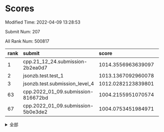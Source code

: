 # Scores

Modified Time: 2022-04-09 13:28:53

Submit Num: 207

All Rank Num: 500817

| rank |               submit               |       score        |       sigma        | pk_num |
| :--- | :--------------------------------- | :----------------- | :----------------- | :----- |
| 1    | cpp.21_12_24.submission-2b2ea0d7   | 1014.3556963639097 | 0.8042164951592475 | 9677   |
| 2    | jsonzb.test.test_1                 | 1013.1367092960078 | 0.8089596893113341 | 9679   |
| 3    | jsonzb.test.submission_level_4     | 1012.0282123839801 | 0.7963839370832805 | 9683   |
| 63   | cpp.2022_01_09.submission-816672bd | 1004.2155951070574 | 0.7187832964899741 | 9676   |
| 67   | cpp.2022_01_09.submission-5b0e3de2 | 1004.0753451984971 | 0.715567376794074  | 9675   |


<details>
<summary>全部</summary>

| rank |                 submit                 |       score        |       sigma        | pk_num |
| :--- | :------------------------------------- | :----------------- | :----------------- | :----- |
| 1    | cpp.21_12_24.submission-2b2ea0d7       | 1014.3556963639097 | 0.8042164951592475 | 9677   |
| 2    | jsonzb.test.test_1                     | 1013.1367092960078 | 0.8089596893113341 | 9679   |
| 3    | jsonzb.test.submission_level_4         | 1012.0282123839801 | 0.7963839370832805 | 9683   |
| 4    | gobigger.level_3.submission_level_3_26 | 1011.7032004258066 | 0.7791309240390051 | 9682   |
| 5    | gobigger.level_3.submission_level_3_27 | 1011.4759039864597 | 0.7911401542632828 | 9674   |
| 6    | gobigger.level_3.submission_level_3_13 | 1011.3429495171978 | 0.7503347082867854 | 9685   |
| 7    | gobigger.level_3.submission_level_3_28 | 1011.1315289068366 | 0.7736563329023816 | 9676   |
| 8    | gobigger.level_3.submission_level_3_25 | 1011.1064623003534 | 0.7879012610090831 | 9679   |
| 9    | gobigger.level_3.submission_level_3_34 | 1010.9693219066652 | 0.771209700053636  | 9678   |
| 10   | gobigger.level_3.submission_level_3_44 | 1010.8604901679635 | 0.7797616000229793 | 9679   |
| 11   | gobigger.level_3.submission_level_3_4  | 1010.8549383547047 | 0.7546194461949026 | 9673   |
| 12   | gobigger.level_3.submission_level_3_10 | 1010.8121133101588 | 0.7777656775946494 | 9678   |
| 13   | gobigger.level_3.submission_level_3_40 | 1010.7984880672304 | 0.7819962131156579 | 9678   |
| 14   | gobigger.level_3.submission_level_3_12 | 1010.7895651897322 | 0.7709284609653806 | 9680   |
| 15   | gobigger.level_3.submission_level_3_8  | 1010.5623701812889 | 0.7581935617243644 | 9678   |
| 16   | gobigger.level_3.submission_level_3_18 | 1010.4066787742044 | 0.7693012682521039 | 9679   |
| 17   | gobigger.level_3.submission_level_3_41 | 1010.3696720863588 | 0.7588814080266475 | 9677   |
| 18   | gobigger.level_3.submission_level_3_21 | 1010.3636174750487 | 0.7653519231511594 | 9683   |
| 19   | gobigger.level_3.submission_level_3_46 | 1010.3278235996197 | 0.7625323925233207 | 9676   |
| 20   | gobigger.level_3.submission_level_3_29 | 1010.1689813522188 | 0.7585587688880524 | 9683   |
| 21   | gobigger.level_3.submission_level_3_48 | 1010.1640922688078 | 0.7605402679597427 | 9678   |
| 22   | gobigger.level_3.submission_level_3_37 | 1010.1622277474603 | 0.7677142641205253 | 9678   |
| 23   | gobigger.level_3.submission_level_3_17 | 1010.1539240602684 | 0.7794871428469325 | 9675   |
| 24   | gobigger.level_3.submission_level_3_23 | 1010.0363725138586 | 0.7384546743781211 | 9676   |
| 25   | gobigger.level_3.submission_level_3_20 | 1010.0176886876176 | 0.7518795207140165 | 9680   |
| 26   | gobigger.level_3.submission_level_3_30 | 1010.0099106859304 | 0.7736873048707411 | 9676   |
| 27   | gobigger.level_3.submission_level_3_35 | 1009.9956874487483 | 0.7581692158580129 | 9679   |
| 28   | gobigger.level_3.submission_level_3_49 | 1009.9559677274959 | 0.7898297478440898 | 9673   |
| 29   | gobigger.level_3.submission_level_3_7  | 1009.9479673157342 | 0.7666887207730169 | 9679   |
| 30   | gobigger.level_3.submission_level_3_2  | 1009.9144865684624 | 0.772552115548176  | 9676   |
| 31   | gobigger.level_3.submission_level_3_31 | 1009.9089476854174 | 0.7802767551009753 | 9678   |
| 32   | gobigger.level_3.submission_level_3_6  | 1009.905454733914  | 0.7454497373036528 | 9683   |
| 33   | gobigger.level_3.submission_level_3_47 | 1009.8884693093066 | 0.756367056336396  | 9677   |
| 34   | gobigger.level_3.submission_level_3_22 | 1009.8724145063098 | 0.7709547641491692 | 9680   |
| 35   | gobigger.level_3.submission_level_3_19 | 1009.8668062112507 | 0.7455640693311978 | 9674   |
| 36   | gobigger.level_3.submission_level_3_1  | 1009.8621208087575 | 0.7588542817058146 | 9678   |
| 37   | gobigger.level_3.submission_level_3_38 | 1009.7364449152471 | 0.7763961682646431 | 9667   |
| 38   | gobigger.level_3.submission_level_3_5  | 1009.7202711119741 | 0.77182377960721   | 9678   |
| 39   | gobigger.level_3.submission_level_3_42 | 1009.6723937975754 | 0.7338612703151498 | 9676   |
| 40   | gobigger.level_3.submission_level_3_16 | 1009.6211188524572 | 0.7681367569204512 | 9676   |
| 41   | gobigger.level_3.submission_level_3_0  | 1009.5121867360308 | 0.7346315896883615 | 9677   |
| 42   | gobigger.level_3.submission_level_3_36 | 1009.4934684248701 | 0.7448118581319344 | 9673   |
| 43   | gobigger.level_3.submission_level_3_3  | 1009.4255361417397 | 0.7674882921460233 | 9677   |
| 44   | gobigger.level_3.submission_level_3_11 | 1009.323393260167  | 0.756219996590166  | 9680   |
| 45   | gobigger.level_3.submission_level_3_33 | 1009.1162751270249 | 0.7563098020558321 | 9676   |
| 46   | gobigger.level_3.submission_level_3_45 | 1008.9913662197197 | 0.763259284074354  | 9678   |
| 47   | gobigger.level_3.submission_level_3_32 | 1008.9476508684891 | 0.7504242083800297 | 9674   |
| 48   | gobigger.level_3.submission_level_3_43 | 1008.8571622099303 | 0.7490435536819234 | 9673   |
| 49   | gobigger.level_3.submission_level_3_39 | 1008.8386332230641 | 0.7564329487317724 | 9675   |
| 50   | gobigger.level_3.submission_level_3_9  | 1008.6446767829727 | 0.7410538141857809 | 9676   |
| 51   | gobigger.level_3.submission_level_3_24 | 1008.6135540305925 | 0.740239489920857  | 9678   |
| 52   | gobigger.level_3.submission_level_3_14 | 1008.6132712087289 | 0.755466005291993  | 9681   |
| 53   | gobigger.level_3.submission_level_3_15 | 1008.5574784749175 | 0.7459366355709526 | 9674   |
| 54   | gobigger.level_1.submission_level_1_33 | 1005.1107995808355 | 0.7170883802833089 | 9679   |
| 55   | gobigger.level_1.submission_level_1_21 | 1004.8940966137827 | 0.717939437854937  | 9675   |
| 56   | gobigger.level_1.submission_level_1_20 | 1004.494565077858  | 0.7074586522604215 | 9682   |
| 57   | gobigger.level_1.submission_level_1_38 | 1004.4904139182754 | 0.7228286964062814 | 9680   |
| 58   | gobigger.level_1.submission_level_1_36 | 1004.4144048698116 | 0.7085223224678028 | 9676   |
| 59   | gobigger.level_1.submission_level_1_35 | 1004.3452666229313 | 0.7227900231542468 | 9677   |
| 60   | gobigger.level_1.submission_level_1_0  | 1004.3014318501223 | 0.7274951640768423 | 9682   |
| 61   | gobigger.level_1.submission_level_1_25 | 1004.291590136896  | 0.7115361462068468 | 9676   |
| 62   | gobigger.level_1.submission_level_1_10 | 1004.2396868890971 | 0.7329960445893071 | 9675   |
| 63   | cpp.2022_01_09.submission-816672bd     | 1004.2155951070574 | 0.7187832964899741 | 9676   |
| 64   | gobigger.level_1.submission_level_1_46 | 1004.1868418891138 | 0.7198369812202134 | 9679   |
| 65   | gobigger.level_1.submission_level_1_40 | 1004.1492862193219 | 0.717512859108877  | 9679   |
| 66   | gobigger.level_1.submission_level_1_26 | 1004.1001733822225 | 0.7079793754091965 | 9680   |
| 67   | cpp.2022_01_09.submission-5b0e3de2     | 1004.0753451984971 | 0.715567376794074  | 9675   |
| 68   | gobigger.level_1.submission_level_1_18 | 1003.9129371210777 | 0.7137184817377809 | 9681   |
| 69   | gobigger.level_1.submission_level_1_49 | 1003.9012643956532 | 0.7168169865082777 | 9675   |
| 70   | gobigger.level_1.submission_level_1_28 | 1003.7772604664125 | 0.7136547697263134 | 9673   |
| 71   | gobigger.level_1.submission_level_1_27 | 1003.5738624412116 | 0.7291106196623021 | 9679   |
| 72   | gobigger.level_1.submission_level_1_34 | 1003.5736587354039 | 0.7311074052006029 | 9682   |
| 73   | gobigger.level_1.submission_level_1_47 | 1003.5684638750528 | 0.7121200386652674 | 9680   |
| 74   | gobigger.level_1.submission_level_1_37 | 1003.5641453603303 | 0.7080907592465108 | 9677   |
| 75   | gobigger.level_1.submission_level_1_6  | 1003.5619880345272 | 0.7290930751568547 | 9675   |
| 76   | gobigger.level_1.submission_level_1_2  | 1003.5137114050445 | 0.7138138498997592 | 9673   |
| 77   | gobigger.level_1.submission_level_1_41 | 1003.4848141984296 | 0.7132947621487941 | 9675   |
| 78   | gobigger.level_1.submission_level_1_23 | 1003.4553817782502 | 0.7110220121516123 | 9676   |
| 79   | gobigger.level_1.submission_level_1_31 | 1003.4436924502542 | 0.7109312110438282 | 9675   |
| 80   | gobigger.level_1.submission_level_1_11 | 1003.4166601377364 | 0.7051772659901249 | 9678   |
| 81   | gobigger.level_1.submission_level_1_4  | 1003.3750954966014 | 0.7085022435250878 | 9678   |
| 82   | gobigger.level_1.submission_level_1_22 | 1003.3577906977731 | 0.7063082091684061 | 9676   |
| 83   | gobigger.level_1.submission_level_1_3  | 1003.300752213334  | 0.7068478449229411 | 9678   |
| 84   | gobigger.level_1.submission_level_1_12 | 1003.2683642874613 | 0.7074553908361589 | 9680   |
| 85   | gobigger.level_1.submission_level_1_8  | 1003.2408190072315 | 0.7150490081211321 | 9672   |
| 86   | gobigger.level_1.submission_level_1_14 | 1003.094381807632  | 0.717471659119451  | 9677   |
| 87   | gobigger.level_1.submission_level_1_30 | 1003.0413941292428 | 0.7082361140237606 | 9673   |
| 88   | gobigger.level_1.submission_level_1_7  | 1003.0169393250839 | 0.7177766779731027 | 9674   |
| 89   | gobigger.level_1.submission_level_1_17 | 1002.962957619128  | 0.7225204550279368 | 9676   |
| 90   | gobigger.level_1.submission_level_1_13 | 1002.9005080389328 | 0.722147017412428  | 9677   |
| 91   | gobigger.level_1.submission_level_1_42 | 1002.8853912279804 | 0.7093313671099124 | 9681   |
| 92   | gobigger.level_1.submission_level_1_5  | 1002.8730503828451 | 0.7217454074374495 | 9680   |
| 93   | gobigger.level_1.submission_level_1_45 | 1002.8451724481522 | 0.7182748518345248 | 9678   |
| 94   | gobigger.level_1.submission_level_1_48 | 1002.8162025298873 | 0.711006975343903  | 9678   |
| 95   | gobigger.level_1.submission_level_1_43 | 1002.7390322206338 | 0.7058184739137962 | 9674   |
| 96   | gobigger.level_1.submission_level_1_9  | 1002.7039680772592 | 0.7110937568447038 | 9679   |
| 97   | gobigger.level_1.submission_level_1_15 | 1002.5796674501075 | 0.7106328254170666 | 9680   |
| 98   | gobigger.level_1.submission_level_1_16 | 1002.4008671397007 | 0.7092401862773265 | 9678   |
| 99   | gobigger.level_1.submission_level_1_32 | 1002.2516980087031 | 0.7190290678953978 | 9674   |
| 100  | gobigger.level_1.submission_level_1_1  | 1002.0140173771044 | 0.7173655564414442 | 9680   |
| 101  | gobigger.level_1.submission_level_1_19 | 1002.013210933069  | 0.7161065475239956 | 9684   |
| 102  | gobigger.level_1.submission_level_1_24 | 1001.798147167023  | 0.7121621989065271 | 9676   |
| 103  | gobigger.level_1.submission_level_1_29 | 1001.4658210459517 | 0.7205063959475969 | 9683   |
| 104  | gobigger.level_1.submission_level_1_44 | 1001.3986525135426 | 0.7045330691938626 | 9675   |
| 105  | gobigger.level_1.submission_level_1_39 | 1001.3952461673009 | 0.7180383561781664 | 9679   |
| 106  | gobigger.random.submission_random_39   | 997.0603663263552  | 0.7025382424476804 | 9681   |
| 107  | gobigger.random.submission_random_20   | 997.0538029427998  | 0.7053455452451302 | 9683   |
| 108  | gobigger.random.submission_random_30   | 996.9680720926558  | 0.7046309644392946 | 9674   |
| 109  | gobigger.random.submission_random_17   | 996.956756786984   | 0.7137797025272263 | 9675   |
| 110  | gobigger.random.submission_random_36   | 996.9434286605696  | 0.7063986105455912 | 9675   |
| 111  | gobigger.random.submission_random_4    | 996.8933265781003  | 0.714228252929787  | 9678   |
| 112  | gobigger.random.submission_random_13   | 996.8881463492955  | 0.6958360267033957 | 9672   |
| 113  | gobigger.random.submission_random_43   | 996.7898025028886  | 0.7041892541676947 | 9680   |
| 114  | gobigger.random.submission_random_11   | 996.7401469699722  | 0.7059760274254735 | 9679   |
| 115  | gobigger.random.submission_random_9    | 996.7238420117374  | 0.707727676094483  | 9675   |
| 116  | gobigger.random.submission_random_25   | 996.6713110080635  | 0.7102425261014482 | 9680   |
| 117  | gobigger.random.submission_random_32   | 996.6361592063045  | 0.7000951709039589 | 9678   |
| 118  | gobigger.random.submission_random_16   | 996.6141070174835  | 0.7049087360292086 | 9681   |
| 119  | gobigger.random.submission_random_49   | 996.5670938760206  | 0.7119019311839665 | 9677   |
| 120  | gobigger.random.submission_random_2    | 996.4935434468127  | 0.7021072247211024 | 9678   |
| 121  | gobigger.random.submission_random_48   | 996.3139992735328  | 0.7086805843053082 | 9675   |
| 122  | gobigger.random.submission_random_46   | 996.2928527958436  | 0.6996941937871695 | 9678   |
| 123  | gobigger.random.submission_random_1    | 996.2538024985863  | 0.7175727343014172 | 9683   |
| 124  | gobigger.random.submission_random_47   | 996.2206401700986  | 0.7158984076423488 | 9679   |
| 125  | gobigger.random.submission_random_15   | 996.178402292182   | 0.7143515885544832 | 9677   |
| 126  | gobigger.random.submission_random_21   | 996.1567342341418  | 0.7162716986253087 | 9679   |
| 127  | gobigger.random.submission_random_34   | 996.132321432046   | 0.709747767474329  | 9679   |
| 128  | gobigger.random.submission_random_31   | 996.094120821198   | 0.7072004657757036 | 9682   |
| 129  | gobigger.random.submission_random_7    | 996.0771172828642  | 0.7126545827865027 | 9680   |
| 130  | gobigger.random.submission_random_27   | 996.0642909474091  | 0.7069830183081361 | 9673   |
| 131  | gobigger.random.submission_random_10   | 995.9918153699741  | 0.7044114252041977 | 9678   |
| 132  | gobigger.random.submission_random_19   | 995.9917113905997  | 0.6987262538509134 | 9676   |
| 133  | gobigger.random.submission_random_28   | 995.9726432491834  | 0.7068101494298882 | 9676   |
| 134  | gobigger.random.submission_random_6    | 995.9666148845101  | 0.7093148415080299 | 9680   |
| 135  | gobigger.random.submission_random_42   | 995.9622616113805  | 0.7165053526127684 | 9680   |
| 136  | gobigger.random.submission_random_29   | 995.9574451466465  | 0.721304091002553  | 9675   |
| 137  | gobigger.random.submission_random_35   | 995.9488517528015  | 0.7170576949735626 | 9681   |
| 138  | gobigger.random.submission_random_24   | 995.9392355409665  | 0.7159433909093978 | 9676   |
| 139  | gobigger.random.submission_random_18   | 995.8857832768234  | 0.7019038140686547 | 9679   |
| 140  | gobigger.random.submission_random_41   | 995.8304635855362  | 0.7081678590816891 | 9681   |
| 141  | gobigger.random.submission_random_23   | 995.8049036248096  | 0.7073475215435715 | 9675   |
| 142  | gobigger.random.submission_random_14   | 995.7978568681625  | 0.703083685090491  | 9675   |
| 143  | gobigger.random.submission_random_3    | 995.7438211683019  | 0.7031236641371691 | 9682   |
| 144  | gobigger.random.submission_random_5    | 995.6728698648584  | 0.7179839771456922 | 9676   |
| 145  | gobigger.random.submission_random_40   | 995.613368366194   | 0.7225164782750692 | 9679   |
| 146  | gobigger.random.submission_random_33   | 995.5653287616274  | 0.7074441393092362 | 9673   |
| 147  | gobigger.random.submission_random_8    | 995.3582295597605  | 0.7212506113621592 | 9677   |
| 148  | gobigger.random.submission_random_44   | 995.2605573274076  | 0.7085303815429579 | 9673   |
| 149  | gobigger.random.submission_random_22   | 995.2149611682366  | 0.702544121928881  | 9677   |
| 150  | gobigger.random.submission_random_45   | 995.1443670018343  | 0.7203557835813904 | 9677   |
| 151  | gobigger.random.submission_random_0    | 995.1151103486173  | 0.6998257002048445 | 9677   |
| 152  | gobigger.random.submission_random_26   | 995.0301984378316  | 0.7184155682904373 | 9676   |
| 153  | gobigger.random.submission_random_37   | 995.0184792191855  | 0.707546485423552  | 9673   |
| 154  | gobigger.level_2.submission_level_2_16 | 994.8163781094526  | 0.7229011014046373 | 9676   |
| 155  | gobigger.random.submission_random_38   | 994.6056355213535  | 0.7189007538734506 | 9677   |
| 156  | gobigger.random.submission_random_12   | 994.3126682608907  | 0.7322431593557082 | 9679   |
| 157  | gobigger.level_2.submission_level_2_1  | 994.0036745376498  | 0.7319211546171478 | 9677   |
| 158  | gobigger.level_2.submission_level_2_25 | 993.8292281170537  | 0.7354307963603152 | 9677   |
| 159  | gobigger.level_2.submission_level_2_24 | 993.6823589820708  | 0.7411554353882299 | 9672   |
| 160  | gobigger.level_2.submission_level_2_18 | 993.6542846056119  | 0.7307796009794565 | 9679   |
| 161  | gobigger.level_2.submission_level_2_5  | 993.5722057806802  | 0.7263246703594393 | 9679   |
| 162  | gobigger.level_2.submission_level_2_33 | 993.4138949115118  | 0.7426583328939196 | 9675   |
| 163  | gobigger.level_2.submission_level_2_35 | 993.36989029268    | 0.7248268959533951 | 9682   |
| 164  | gobigger.level_2.submission_level_2_0  | 993.0973120471227  | 0.7482497787738082 | 9684   |
| 165  | gobigger.level_2.submission_level_2_39 | 993.049148378998   | 0.7396285802249132 | 9673   |
| 166  | gobigger.level_2.submission_level_2_31 | 993.0481321027388  | 0.7423498852073632 | 9680   |
| 167  | gobigger.level_2.submission_level_2_44 | 992.9864970877557  | 0.7289090012184285 | 9673   |
| 168  | gobigger.level_2.submission_level_2_9  | 992.9789649125458  | 0.740364241799162  | 9670   |
| 169  | gobigger.level_2.submission_level_2_47 | 992.9590683785473  | 0.7332133719524498 | 9675   |
| 170  | gobigger.level_2.submission_level_2_29 | 992.9503412347502  | 0.7554303751250516 | 9682   |
| 171  | gobigger.level_2.submission_level_2_45 | 992.8275658798524  | 0.7309504104085811 | 9680   |
| 172  | gobigger.level_2.submission_level_2_30 | 992.6688435712855  | 0.7463791965957952 | 9680   |
| 173  | gobigger.level_2.submission_level_2_42 | 992.6118617654466  | 0.7336138978485437 | 9675   |
| 174  | gobigger.level_2.submission_level_2_23 | 992.5919760334774  | 0.7684632467491086 | 9676   |
| 175  | gobigger.level_2.submission_level_2_6  | 992.5222170664873  | 0.7331933204431849 | 9678   |
| 176  | gobigger.level_2.submission_level_2_4  | 992.4884835139362  | 0.7438582859853292 | 9680   |
| 177  | gobigger.level_2.submission_level_2_7  | 992.3968638284409  | 0.7686810628005369 | 9677   |
| 178  | gobigger.level_2.submission_level_2_19 | 992.3567022130802  | 0.748056875484027  | 9679   |
| 179  | gobigger.level_2.submission_level_2_10 | 992.3525077463111  | 0.7547415890797162 | 9682   |
| 180  | gobigger.level_2.submission_level_2_34 | 992.2704167830038  | 0.7289848827619962 | 9679   |
| 181  | gobigger.level_2.submission_level_2_48 | 992.2061821255211  | 0.7354707936596553 | 9681   |
| 182  | gobigger.level_2.submission_level_2_32 | 992.1403195479277  | 0.7448629487529973 | 9676   |
| 183  | gobigger.level_2.submission_level_2_40 | 992.065710992444   | 0.7614886357306391 | 9678   |
| 184  | gobigger.level_2.submission_level_2_20 | 991.993543000787   | 0.748148666509956  | 9683   |
| 185  | gobigger.level_2.submission_level_2_26 | 991.9225717974768  | 0.7402744597718809 | 9676   |
| 186  | gobigger.level_2.submission_level_2_13 | 991.919185717833   | 0.7484777521876386 | 9684   |
| 187  | gobigger.level_2.submission_level_2_11 | 991.9046422112808  | 0.7431423084773691 | 9676   |
| 188  | gobigger.level_2.submission_level_2_36 | 991.8087716038674  | 0.7709738226829543 | 9679   |
| 189  | gobigger.level_2.submission_level_2_3  | 991.7956705539431  | 0.7424385269931779 | 9676   |
| 190  | gobigger.level_2.submission_level_2_38 | 991.7516636541088  | 0.7429879556470891 | 9677   |
| 191  | gobigger.level_2.submission_level_2_15 | 991.6941511534861  | 0.7736117631333014 | 9686   |
| 192  | gobigger.level_2.submission_level_2_41 | 991.5627121250211  | 0.7619364451934997 | 9681   |
| 193  | gobigger.level_2.submission_level_2_27 | 991.4565904618765  | 0.742878272805942  | 9680   |
| 194  | gobigger.level_2.submission_level_2_21 | 991.4032380778339  | 0.7582090982448401 | 9677   |
| 195  | gobigger.level_2.submission_level_2_12 | 991.3143324957051  | 0.7396408763032648 | 9675   |
| 196  | gobigger.level_2.submission_level_2_28 | 991.2053600095645  | 0.7633962404794505 | 9681   |
| 197  | gobigger.level_2.submission_level_2_14 | 991.0085118603779  | 0.7563582016005495 | 9674   |
| 198  | gobigger.level_2.submission_level_2_8  | 990.7115558645702  | 0.7465731666445848 | 9676   |
| 199  | gobigger.level_2.submission_level_2_22 | 990.6893295410378  | 0.7641700543223622 | 9680   |
| 200  | gobigger.level_2.submission_level_2_46 | 990.6772778204988  | 0.7440214527854133 | 9676   |
| 201  | gobigger.level_2.submission_level_2_43 | 990.2585090665547  | 0.7612066301323308 | 9684   |
| 202  | gobigger.level_2.submission_level_2_17 | 990.0028890862442  | 0.7663165230597886 | 9677   |
| 203  | gobigger.level_2.submission_level_2_49 | 989.7627216231447  | 0.761369991382612  | 9679   |
| 204  | gobigger.level_2.submission_level_2_37 | 989.6936948899149  | 0.7637176741469908 | 9678   |
| 205  | gobigger.level_2.submission_level_2_2  | 989.3938746613417  | 0.7805557040059082 | 9672   |
| 206  | gobigger.none.submission_none_0        | 978.039211476836   | 1.4019967700535536 | 9678   |
| 207  | gobigger.none.submission_none_1        | 975.6086945645161  | 1.4995177238418949 | 9676   |

</details>